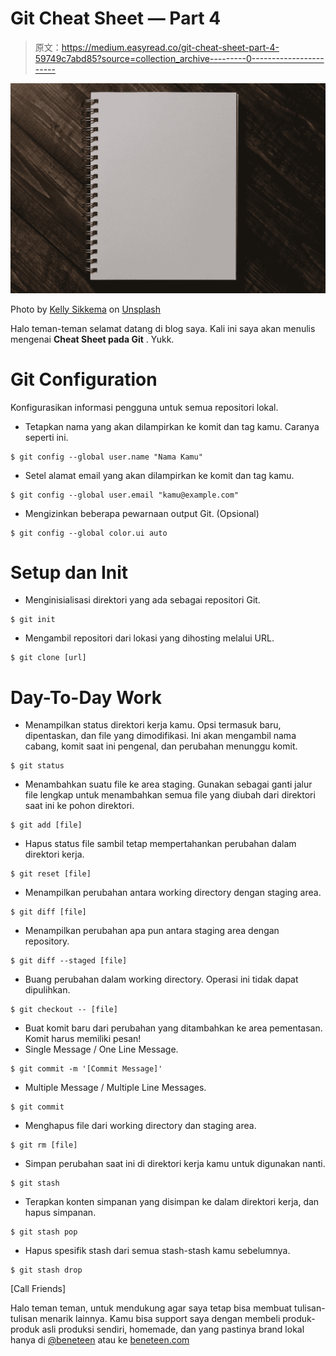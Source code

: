 # Git Cheat Sheet — Part 4

> 原文：<https://medium.easyread.co/git-cheat-sheet-part-4-59749c7abd85?source=collection_archive---------0----------------------->

![](img/fc913931d7dd4b52f6f27c70db341edd.png)

Photo by [Kelly Sikkema](https://unsplash.com/@kellysikkema?utm_source=medium&utm_medium=referral) on [Unsplash](https://unsplash.com?utm_source=medium&utm_medium=referral)

Halo teman-teman selamat datang di blog saya. Kali ini saya akan menulis mengenai **Cheat Sheet pada Git** . Yukk.

# Git Configuration

Konfigurasikan informasi pengguna untuk semua repositori lokal.

*   Tetapkan nama yang akan dilampirkan ke komit dan tag kamu. Caranya seperti ini.

```
$ git config --global user.name "Nama Kamu"
```

*   Setel alamat email yang akan dilampirkan ke komit dan tag kamu.

```
$ git config --global user.email "kamu@example.com"
```

*   Mengizinkan beberapa pewarnaan output Git. (Opsional)

```
$ git config --global color.ui auto
```

# Setup dan Init

*   Menginisialisasi direktori yang ada sebagai repositori Git.

```
$ git init
```

*   Mengambil repositori dari lokasi yang dihosting melalui URL.

```
$ git clone [url]
```

# Day-To-Day Work

*   Menampilkan status direktori kerja kamu. Opsi termasuk baru, dipentaskan, dan file yang dimodifikasi. Ini akan mengambil nama cabang, komit saat ini pengenal, dan perubahan menunggu komit.

```
$ git status
```

*   Menambahkan suatu file ke area staging. Gunakan sebagai ganti jalur file lengkap untuk menambahkan semua file yang diubah dari direktori saat ini ke pohon direktori.

```
$ git add [file]
```

*   Hapus status file sambil tetap mempertahankan perubahan dalam direktori kerja.

```
$ git reset [file]
```

*   Menampilkan perubahan antara working directory dengan staging area.

```
$ git diff [file]
```

*   Menampilkan perubahan apa pun antara staging area dengan repository.

```
$ git diff --staged [file]
```

*   Buang perubahan dalam working directory. Operasi ini tidak dapat dipulihkan.

```
$ git checkout -- [file]
```

*   Buat komit baru dari perubahan yang ditambahkan ke area pementasan.
    Komit harus memiliki pesan!
*   Single Message / One Line Message.

```
$ git commit -m '[Commit Message]'
```

*   Multiple Message / Multiple Line Messages.

```
$ git commit
```

*   Menghapus file dari working directory dan staging area.

```
$ git rm [file]
```

*   Simpan perubahan saat ini di direktori kerja kamu untuk digunakan nanti.

```
$ git stash
```

*   Terapkan konten simpanan yang disimpan ke dalam direktori kerja, dan hapus simpanan.

```
$ git stash pop
```

*   Hapus spesifik stash dari semua stash-stash kamu sebelumnya.

```
$ git stash drop
```

[Call Friends]

Halo teman teman, untuk mendukung agar saya tetap bisa membuat tulisan-tulisan menarik lainnya. Kamu bisa support saya dengan membeli produk-produk asli produksi sendiri, homemade, dan yang pastinya brand lokal hanya di [@beneteen](https://www.instagram.com/beneteen/) atau ke [beneteen.com](https://beneteen.com/)